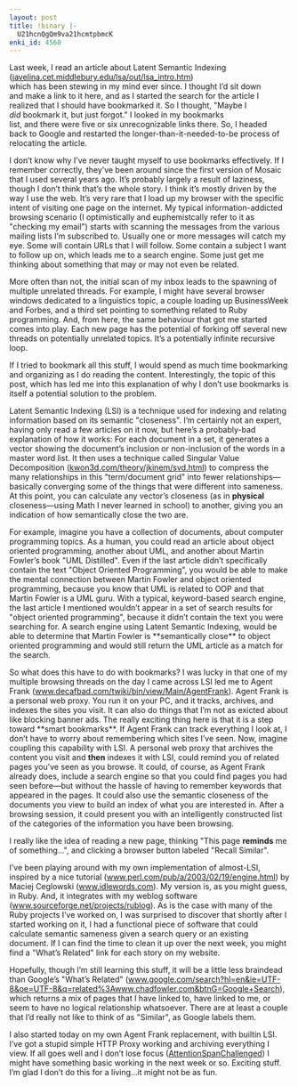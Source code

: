 ```yaml
---
layout: post
title: !binary |-
  U21hcnQgQm9va21hcmtpbmcK
enki_id: 4560
---
```


Last week, I read an article about Latent Semantic Indexing (<a
href="http://javelina.cet.middlebury.edu/lsa/out/lsa_intro.htm">javelina.cet.middlebury.edu/lsa/out/lsa\_intro.htm</a>)  
which has been stewing in my mind ever since. I thought I’d sit down  
and make a link to it here, and as I started the search for the article
I  
realized that I should have bookmarked it. So I thought, "Maybe I  
<em>did</em> bookmark it, but just forgot." I looked in my bookmarks  
list, and there were five or six unrecognizable links there. So, I
headed  
back to Google and restarted the longer-than-it-needed-to-be process
of  
relocating the article.

<p>
I don’t know why I’ve never taught myself to use bookmarks  
effectively. If I remember correctly, they’ve been around since the  
first version of Mosaic that I used several years ago. It’s probably  
largely a result of laziness, though I don’t think that’s the  
whole story. I think it’s mostly driven by the way I use the web.  
It’s very rare that I load up my browser with the specific intent of  
visiting one page on the internet. My typical information-addicted
browsing  
scenario (I optimistically and euphemistcally refer to it as "checking  
my email&quot;) starts with scanning the messages from the various
mailing  
lists I’m subscribed to. Usually one or more messages will catch my  
eye. Some will contain URLs that I will follow. Some contain a subject
I  
want to follow up on, which leads me to a search engine. Some just get
me  
thinking about something that may or may not even be related.

</p>
<p>
More often than not, the initial scan of my inbox leads to the spawning
of  
multiple unrelated threads. For example, I might have several browser  
windows dedicated to a linguistics topic, a couple loading up
BusinessWeek  
and Forbes, and a third set pointing to something related to Ruby  
programming. And, from here, the same behaviour that got me started
comes  
into play. Each new page has the potential of forking off several new  
threads on potentially unrelated topics. It’s a potentially infinite  
recursive loop.

</p>
<p>
If I tried to bookmark all this stuff, I would spend as much time  
bookmarking and organizing as I do reading the content. Interestingly,
the  
topic of this post, which has led me into this explanation of why I  
don’t use bookmarks is itself a potential solution to the problem.

</p>
<p>
Latent Semantic Indexing (LSI) is a technique used for indexing and  
relating information based on its semantic "closeness&quot;. I’m  
certainly not an expert, having only read a few articles on it now,
but  
here’s a probably-bad explanation of how it works: For each document  
in a set, it generates a vector showing the document’s inclusion or  
non-inclusion of the words in a master word list. It then uses a
technique  
called Singular Value Decomposition (<a
href="http://kwon3d.com/theory/jkinem/svd.html">kwon3d.com/theory/jkinem/svd.html</a>)  
to compress the many relationships in this "term/document grid&quot;  
into fewer relationships—basically converging some of the things that  
were different into sameness. At this point, you can calculate any  
vector’s closeness (as in <b>physical</b> closeness—using Math  
I never learned in school) to another, giving you an indication of how  
semantically close the two are.

</p>
<p>
For example, imagine you have a collection of documents, about
computer  
programming topics. As a human, you could read an article about object  
oriented programming, another about UML, and another about Martin  
Fowler’s book "UML Distilled&quot;. Even if the last article  
didn’t specifically contain the text "Object Oriented  
Programming&quot;, you would be able to make the mental connection
between  
Martin Fowler and object oriented programming, because you know that UML
is  
related to OOP and that Martin Fowler is a UML guru. With a typical,  
keyword-based search engine, the last article I mentioned wouldn’t  
appear in a set of search results for "object oriented  
programming&quot;, because it didn’t contain the text you were  
searching for. A search engine using Latent Semantic Indexing, would
be  
able to determine that Martin Fowler is **semantically close** to
object  
oriented programming and would still return the UML article as a match
for  
the search.

</p>
<p>
So what does this have to do with bookmarks? I was lucky in that one of
my  
multiple browsing threads on the day I came across LSI led me to Agent  
Frank (<a
href="http://www.decafbad.com/twiki/bin/view/Main/AgentFrank">www.decafbad.com/twiki/bin/view/Main/AgentFrank</a>).  
Agent Frank is a personal web proxy. You run it on your PC, and it
tracks,  
archives, and indexes the sites you visit. It can also do things that  
I’m not as exicted about like blocking banner ads. The really  
exciting thing here is that it is a step toward **smart bookmarks**. If
Agent  
Frank can track everything I look at, I don’t have to worry about  
remembering which sites I’ve seen. Now, imagine coupling this  
capability with LSI. A personal web proxy that archives the content
you  
visit and <b>then</b> indexes it with LSI, could remind you of related  
pages you’ve seen as you browse. It could, of course, as Agent Frank  
already does, include a search engine so that you could find pages you
had  
seen before—but without the hassle of having to remember keywords  
that appeared in the pages. It could also use the semantic closeness of
the  
documents you view to build an index of what you are interested in.
After a  
browsing session, it could present you with an intelligently
constructed  
list of the categories of the information you have been browsing.

</p>
<p>
I really like the idea of reading a new page, thinking "This page  
<b>reminds</b> me of something…", and clicking a browser button  
labeled "Recall Similar&quot;.

</p>
<p>
I’ve been playing around with my own implementation of almost-LSI,  
inspired by a nice tutorial (<a
href="http://www.perl.com/pub/a/2003/02/19/engine.html">www.perl.com/pub/a/2003/02/19/engine.html</a>)  
by Maciej Ceglowski (<a
href="http://www.idlewords.com">www.idlewords.com</a>). My version is,
as  
you might guess, in Ruby. And, it integrates with my weblog software (<a
href="http://www.sourceforge.net/projects/rublog">www.sourceforge.net/projects/rublog</a>).  
As is the case with many of the Ruby projects I’ve worked on, I was  
surprised to discover that shortly after I started working on it, I had
a  
functional piece of software that could calculate semantic sameness
given a  
search query or an existing document. If I can find the time to clean it
up  
over the next week, you might find a "What’s Related&quot; link  
for each story on my website.

</p>
<p>
Hopefully, though I’m still learning this stuff, it will be a little  
less braindead than Google’s "What’s Related&quot; (<a
href="http://www.google.com/search?hl=en&ie=UTF-8&oe=UTF-8&q=related%3Awww.chadfowler.com&btnG=Google+Search">www.google.com/search?hl=en&ie=UTF-8&oe=UTF-8&q=related%3Awww.chadfowler.com&btnG=Google+Search</a>),  
which returns a mix of pages that I have linked to, have linked to me,
or  
seem to have no logical relationship whatsoever. There are at least a  
couple that I’d really not like to think of as "Similar&quot;,  
as Google labels them.

</p>
<p>
I also started today on my own Agent Frank replacement, with builtin
LSI.  
I’ve got a stupid simple HTTP Proxy working and archiving everything  
I view. If all goes well and I don’t lose focus (<a
href="index.cgi/AttentionSpanChallenged.html,v">AttentionSpanChallenged</a>)  
I might have something basic working in the next week or so. Exciting  
stuff. I’m glad I don’t do this for a living…it might not  
be as fun.

</p>
